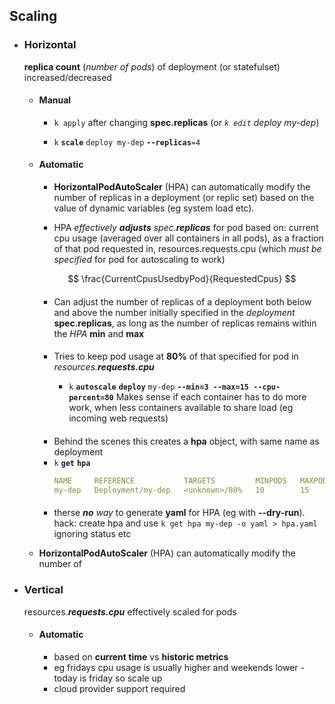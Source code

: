 ## Scaling

- ### Horizontal 
    **replica count**  (*number of pods*) of deployment (or statefulset) increased/decreased  

    - #### Manual
        - `k apply` after changing **spec.replicas** (or *`k edit` deploy my-dep*)
        
        - `k` **`scale`** `deploy my-dep` **`--replicas`**`=4`


    - #### Automatic

        - **HorizontalPodAutoScaler** (HPA) can automatically modify the number of replicas in a deployment (or replic set) based on the value of dynamic variables (eg system load etc). 

        - HPA *effectively **adjusts** spec.**replicas*** for pod 
        based on: current cpu usage (averaged over all containers in all pods), as a fraction of that pod requested in, resources.requests.cpu (which *must be specified* for pod  for autoscaling to work)
        
        $$ \frac{CurrentCpusUsedbyPod}{RequestedCpus} $$


        ####
        - Can adjust the number of replicas of a deployment both below and above the number initially specified in the *deployment* **spec.replicas**, as long as the number of replicas remains within the *HPA* **min** and **max** 

        ####
        - Tries to keep pod usage at **80%** of that specified for pod in *resources.**requests.cpu*** 
       
          - `k` **`autoscale`** **`deploy`** `my-dep` **`--min=3 --max=15 --cpu-percent=80`**
        Makes sense if each container has to do more work, when less containers available to share load (eg incoming web requests)

        ####
        - Behind the  scenes this creates a **hpa** object, with same name as deployment
        - `k` **`get`** **`hpa`**
            ```yaml
            NAME     REFERENCE           TARGETS         MINPODS   MAXPODS   REPLICAS   AGE
            my-dep   Deployment/my-dep   <unknown>/80%   10        15        3          18s
            ```
        ####
        - therse ***no** way* to generate **yaml** for HPA (eg with **--dry-run**). 
        hack: create hpa and use `k get hpa my-dep -o yaml > hpa.yaml` ignoring status etc
        
    - **HorizontalPodAutoScaler** (HPA) can automatically modify the number of 

- ### Vertical

    resources.***requests.cpu***  effectively scaled   for pods
    - #### Automatic
        - based on **current time** vs  **historic metrics** 
        - eg fridays cpu usage is usually higher and weekends lower - today is friday so scale up
        - cloud provider support required

